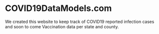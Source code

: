 # COVID19DataModels.com

We created this website to keep track of COVID19 reported infection cases and soon to come Vaccination data per state and county.
